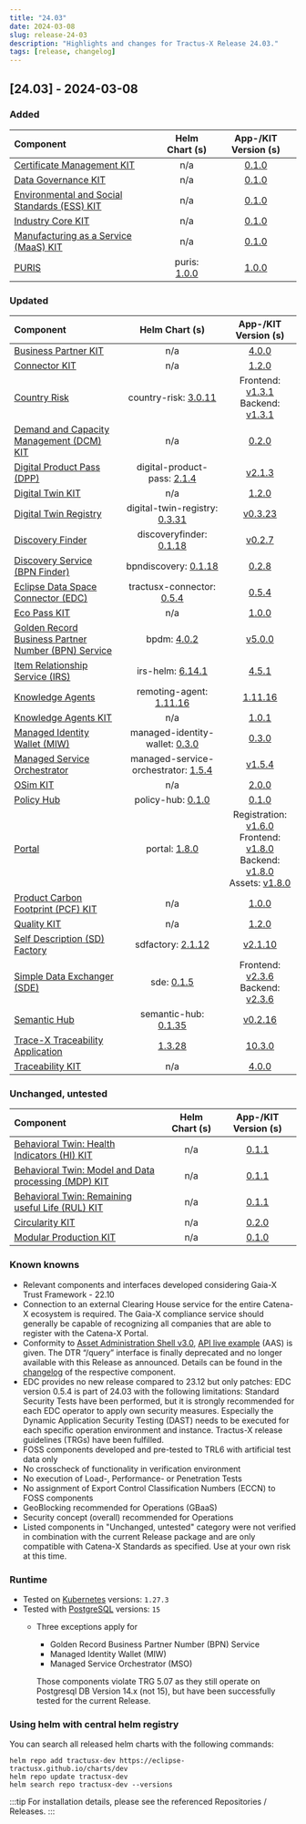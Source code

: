 ```yaml
---
title: "24.03"
date: 2024-03-08
slug: release-24-03
description: "Highlights and changes for Tractus-X Release 24.03."
tags: [release, changelog]
---
```


## [24.03] - 2024-03-08

### Added

| Component | Helm Chart (s) | App-/KIT Version (s) |
|:---|:---:|:---:|
| [Certificate Management KIT](https://eclipse-tractusx.github.io/docs-kits/category/certificate-management-kit) | n/a | [0.1.0](https://eclipse-tractusx.github.io/docs-kits/kits/Certificate%20Management%20Kit/Changelog) |
| [Data Governance KIT](https://eclipse-tractusx.github.io/docs-kits/category/data-governance-kit) | n/a | [0.1.0](https://eclipse-tractusx.github.io/docs-kits/kits/Data%20Governance%20Kit/Data%20Governance%20Kit%20Changelog) |
| [Environmental and Social Standards (ESS) KIT](https://eclipse-tractusx.github.io/docs-kits/category/ess-kit) | n/a | [0.1.0](https://eclipse-tractusx.github.io/docs-kits/kits/ESS-Kit/ESS%20Kit%20Changelog) |
| [Industry Core KIT](https://eclipse-tractusx.github.io/docs-kits/category/industry-core-kit) | n/a | [0.1.0](https://eclipse-tractusx.github.io/docs-kits/kits/industry-core-kit/changelog) |
| [Manufacturing as a Service (MaaS) KIT](https://eclipse-tractusx.github.io/docs-kits/category/manufacturing-as-a-service-kit) | n/a | [0.1.0](https://eclipse-tractusx.github.io/docs-kits/kits/manufacturing-as-a-service-kit/Manufacturing%20as%20a%20Service%20KIT%20Changelog) |
| [PURIS](https://github.com/eclipse-tractusx/puris) | puris: [1.0.0](https://github.com/eclipse-tractusx/puris/releases/tag/puris-1.0.0) | [1.0.0](https://github.com/eclipse-tractusx/puris/releases/tag/1.0.0) |

### Updated

| Component | Helm Chart (s) | App-/KIT Version (s) |
|:---|:---:|:---:|
| [Business Partner KIT](https://eclipse-tractusx.github.io/docs-kits/category/business-partner-kit) | n/a | [4.0.0](https://eclipse-tractusx.github.io/docs-kits/kits/business-partner-kit/changelog) |
| [Connector KIT](https://eclipse-tractusx.github.io/docs-kits/category/connector-kit) | n/a | [1.2.0](https://eclipse-tractusx.github.io/docs-kits/kits/connector-kit/adoption-view) |
| [Country Risk](https://github.com/eclipse-tractusx/vas-country-risk) | country-risk: [3.0.11](https://github.com/eclipse-tractusx/vas-country-risk/releases/tag/country-risk-3.0.11) | Frontend: [v1.3.1](https://github.com/eclipse-tractusx/vas-country-risk/releases/tag/v1.3.1)<br/> Backend: [v1.3.1](https://github.com/eclipse-tractusx/vas-country-risk-backend/releases/tag/v1.3.1) |
| [Demand and Capacity Management (DCM) KIT](https://eclipse-tractusx.github.io/docs-kits/category/dcm-kit) | n/a | [0.2.0](https://eclipse-tractusx.github.io/docs-kits/kits/DCM-Kit/changelog) |
| [Digital Product Pass (DPP)](https://github.com/eclipse-tractusx/digital-product-pass) | digital-product-pass: [2.1.4](https://github.com/eclipse-tractusx/digital-product-pass/releases/tag/digital-product-pass-2.1.4) | [v2.1.3](https://github.com/eclipse-tractusx/digital-product-pass/releases/tag/v2.1.3) |
| [Digital Twin KIT](https://eclipse-tractusx.github.io/docs-kits/category/digital-twin-kit) | n/a | [1.2.0](https://eclipse-tractusx.github.io/docs-kits/kits/digital-twin-kit/changelog) |
| [Digital Twin Registry](https://github.com/eclipse-tractusx/sldt-digital-twin-registry) | digital-twin-registry: [0.3.31](https://github.com/eclipse-tractusx/sldt-digital-twin-registry/releases/tag/digital-twin-registry-0.3.31) | [v0.3.23](https://github.com/eclipse-tractusx/sldt-digital-twin-registry/releases/tag/v0.3.23) |
| [Discovery Finder](https://github.com/eclipse-tractusx/sldt-discovery-finder) | discoveryfinder: [0.1.18](https://github.com/eclipse-tractusx/sldt-discovery-finder/releases/tag/discoveryfinder-0.1.18) | [v0.2.7](https://github.com/eclipse-tractusx/sldt-discovery-finder/releases/tag/v0.2.7) |
| [Discovery Service (BPN Finder)](https://github.com/eclipse-tractusx/sldt-bpn-discovery) | bpndiscovery: [0.1.18](https://github.com/eclipse-tractusx/sldt-bpn-discovery/releases/tag/bpndiscovery-0.1.18) | [0.2.8](https://github.com/eclipse-tractusx/sldt-bpn-discovery/releases/tag/v0.2.8) |
| [Eclipse Data Space Connector (EDC)](https://github.com/eclipse-tractusx/tractusx-edc) | tractusx-connector: [0.5.4](https://github.com/eclipse-tractusx/tractusx-edc/releases/tag/0.5.4) | [0.5.4](https://github.com/eclipse-tractusx/tractusx-edc/releases/tag/0.5.4) |
| [Eco Pass KIT](https://eclipse-tractusx.github.io/docs-kits/category/eco-pass-kit) | n/a | [1.0.0](https://eclipse-tractusx.github.io/docs-kits/kits/Eco_Pass_KIT/changelog) |
| [Golden Record Business Partner Number (BPN) Service](https://github.com/eclipse-tractusx/bpdm) | bpdm: [4.0.2](https://github.com/eclipse-tractusx/bpdm/releases/tag/bpdm-4.0.2) | [v5.0.0](https://github.com/eclipse-tractusx/bpdm/releases/tag/v5.0.0) |
| [Item Relationship Service (IRS)](https://github.com/eclipse-tractusx/item-relationship-service) | irs-helm: [6.14.1](https://github.com/eclipse-tractusx/item-relationship-service/releases/tag/irs-helm-6.14.1) | [4.5.1](https://github.com/eclipse-tractusx/item-relationship-service/releases/tag/4.5.1) |
| [Knowledge Agents](https://github.com/eclipse-tractusx/knowledge-agents) | remoting-agent: [1.11.16](https://github.com/eclipse-tractusx/knowledge-agents/releases/tag/remoting-agent-1.11.16) | [1.11.16](https://github.com/eclipse-tractusx/knowledge-agents/releases/tag/v1.11.16) |
| [Knowledge Agents KIT](https://eclipse-tractusx.github.io/docs-kits/category/agents-kit) | n/a | [1.0.1](https://eclipse-tractusx.github.io/docs-kits/kits/knowledge-agents/Knowledge%20Agent%20Changelog) |
| [Managed Identity Wallet (MIW)](https://github.com/eclipse-tractusx/managed-identity-wallet) | managed-identity-wallet: [0.3.0](https://github.com/eclipse-tractusx/managed-identity-wallet/releases/tag/v0.3.0) | [0.3.0](https://github.com/eclipse-tractusx/managed-identity-wallet/releases/tag/v0.3.0) |
| [Managed Service Orchestrator](https://github.com/eclipse-tractusx/managed-service-orchestrator) | managed-service-orchestrator: [1.5.4](https://github.com/eclipse-tractusx/managed-service-orchestrator/releases/tag/managed-service-orchestrator-1.5.4) | [v1.5.4](https://github.com/eclipse-tractusx/managed-service-orchestrator/releases/tag/v1.5.4) |
| [OSim KIT](https://eclipse-tractusx.github.io/docs-kits/category/osim-kit) | n/a | [2.0.0](https://eclipse-tractusx.github.io/docs-kits/kits/online-simulation-kit/changelog) |
| [Policy Hub](https://github.com/eclipse-tractusx/policy-hub) | policy-hub: [0.1.0](https://github.com/eclipse-tractusx/policy-hub/releases/tag/policy-hub-0.1.0) | [0.1.0](https://github.com/eclipse-tractusx/policy-hub/releases/tag/policy-hub-0.1.0) |
| [Portal](https://github.com/eclipse-tractusx/portal) | portal: [1.8.0](https://github.com/eclipse-tractusx/portal/releases/tag/portal-1.8.0) | Registration: [v1.6.0](https://github.com/eclipse-tractusx/portal-frontend-registration/releases/tag/v1.6.0)<br/>Frontend: [v1.8.0](https://github.com/eclipse-tractusx/portal-frontend/releases/tag/v1.8.0)<br/>Backend: [v1.8.0](https://github.com/eclipse-tractusx/portal-backend/releases/tag/v1.8.0)<br/>Assets: [v1.8.0](https://github.com/eclipse-tractusx/portal-assets/releases/tag/v1.8.0) |
| [Product Carbon Footprint (PCF) KIT](https://eclipse-tractusx.github.io/docs-kits/category/pcf-exchange-kit) | n/a | [1.0.0](https://eclipse-tractusx.github.io/docs-kits/kits/product-carbon-footprint-exchange-kit/changelog) |
| [Quality KIT](https://eclipse-tractusx.github.io/docs-kits/category/quality-kit) | n/a | [1.2.0](https://eclipse-tractusx.github.io/docs-kits/kits/data-driven-quality-management-kit/changelog) |
| [Self Description (SD) Factory](https://github.com/eclipse-tractusx/sd-factory) | sdfactory: [2.1.12](https://github.com/eclipse-tractusx/sd-factory/releases/tag/sdfactory-2.1.12) | [v2.1.10](https://github.com/eclipse-tractusx/sd-factory/releases/tag/v2.1.10) |
| [Simple Data Exchanger (SDE)](https://github.com/eclipse-tractusx/managed-simple-data-exchanger) | sde: [0.1.5](https://github.com/eclipse-tractusx/managed-simple-data-exchanger/releases/tag/sde-0.1.5) | Frontend: [v2.3.6](https://github.com/eclipse-tractusx/managed-simple-data-exchanger-frontend/releases/tag/v2.3.6)<br/>Backend: [v2.3.6](https://github.com/eclipse-tractusx/managed-simple-data-exchanger-backend/releases/tag/v2.3.6) |
| [Semantic Hub](https://github.com/eclipse-tractusx/sldt-semantic-hub) | semantic-hub: [0.1.35](https://github.com/eclipse-tractusx/sldt-semantic-hub/releases/tag/semantic-hub-0.1.35) | [v0.2.16](https://github.com/eclipse-tractusx/sldt-semantic-hub/releases/tag/v0.2.16) |
| [Trace-X Traceability Application](https://github.com/eclipse-tractusx/traceability-foss) | [1.3.28](https://github.com/eclipse-tractusx/traceability-foss/releases/tag/helm-charts-1.3.28) | [10.3.0](https://github.com/eclipse-tractusx/traceability-foss/releases/tag/10.3.0) |
| [Traceability KIT](https://eclipse-tractusx.github.io/docs-kits/category/traceability-kit) | n/a | [4.0.0](https://eclipse-tractusx.github.io/docs-kits/kits/traceability-kit/changelog) |

### Unchanged, untested

| Component | Helm Chart (s) | App-/KIT Version (s) |
|:---|:---:|:---:|
| [Behavioral Twin: Health Indicators (HI) KIT](https://eclipse-tractusx.github.io/docs-kits/category/health-indicator-hi-kit) | n/a | [0.1.1](https://eclipse-tractusx.github.io/docs-kits/kits/Behaviour-twin-kit/Changelog%20Health%20Indicator%20Kit) |
| [Behavioral Twin: Model and Data processing (MDP) KIT](https://eclipse-tractusx.github.io/docs-kits/category/model-based-development-and-data-processing-mdp-kit) | n/a | [0.1.1](https://eclipse-tractusx.github.io/docs-kits/kits/behaviour-twin-kit/Changelog%20Model%20Based%20Development%20and%20Data%20Processing%20Kit) |
| [Behavioral Twin: Remaining useful Life (RUL) KIT](https://eclipse-tractusx.github.io/docs-kits/category/remaining-useful-life-rul-kit) | n/a | [0.1.1](https://eclipse-tractusx.github.io/docs-kits/kits/Behaviour%20Twin%20RuL%20Kit/Changelog%20Remaining%20Useful%20Life%20Kit) |
| [Circularity KIT](https://eclipse-tractusx.github.io/docs-kits/kits/Circularity_KIT/page-adoption-view) | n/a | [0.2.0](https://eclipse-tractusx.github.io/docs-kits/kits/Circularity_KIT/Changelog%20Circularity%20KIT) |
| [Modular Production KIT](https://eclipse-tractusx.github.io/docs-kits/category/modular-production-kit) | n/a | [0.1.0](https://eclipse-tractusx.github.io/docs-kits/kits/modular-production-kit/changelog) |

### Known knowns

- Relevant components and interfaces developed considering Gaia-X Trust Framework - 22.10
- Connection to an external Clearing House service for the entire Catena-X ecosystem is required. The Gaia-X compliance service should generally be capable of recognizing all companies that are able to register with the Catena-X Portal.
- Conformity to [Asset Administration Shell v3.0](https://industrialdigitaltwin.org/wp-content/uploads/2023/04/IDTA-01002-3-0_SpecificationAssetAdministrationShell_Part2_API.pdf), [API live example](https://app.swaggerhub.com/apis/Plattform_i40/AssetAdministrationShellRegistryServiceSpecification/V3.0_SSP-001#/Asset%20Administration%20Shell%20Registry%20API/GetAssetAdministrationShellDescriptorById) (AAS) is given. The DTR “/query” interface is finally deprecated and no longer available with this Release as announced. Details can be found in the [changelog](https://github.com/eclipse-tractusx/sldt-digital-twin-registry/blob/main/CHANGELOG.md) of the respective component.
- EDC provides no new release compared to 23.12 but only patches: EDC version 0.5.4 is part of 24.03 with the following limitations:
  Standard Security Tests have been performed, but it is strongly recommended for each EDC operator to apply own security measures. Especially the Dynamic Application Security Testing (DAST) needs to be executed for each specific operation environment and instance.
  Tractus-X release guidelines (TRGs) have been fulfilled.
- FOSS components developed and pre-tested to TRL6 with artificial test data only
- No crosscheck of functionality in verification environment
- No execution of Load-, Performance- or Penetration Tests
- No assignment of Export Control Classification Numbers (ECCN) to FOSS components
- GeoBlocking recommended for Operations (GBaaS)
- Security concept (overall) recommended for Operations
- Listed components in "Unchanged, untested" category were not verified in combination with the current Release package and are only compatible with Catena-X Standards as specified. Use at your own risk at this time.

### Runtime

- Tested on [Kubernetes](https://en.wikipedia.org/wiki/Kubernetes) versions: `1.27.3`
- Tested with [PostgreSQL](https://en.wikipedia.org/wiki/PostgreSQL) versions: `15`
  - Three exceptions apply for
    - Golden Record Business Partner Number (BPN) Service
    - Managed Identity Wallet (MIW)
    - Managed Service Orchestrator (MSO)

    Those components violate TRG 5.07 as they still operate on Postgresql DB Version 14.x (not 15), but have been successfully tested for the current Release.

### Using helm with central helm registry

You can search all released helm charts with the following commands:
```shell
helm repo add tractusx-dev https://eclipse-tractusx.github.io/charts/dev
helm repo update tractusx-dev
helm search repo tractusx-dev --versions
```

:::tip
For installation details, please see the referenced Repositories / Releases.
:::

